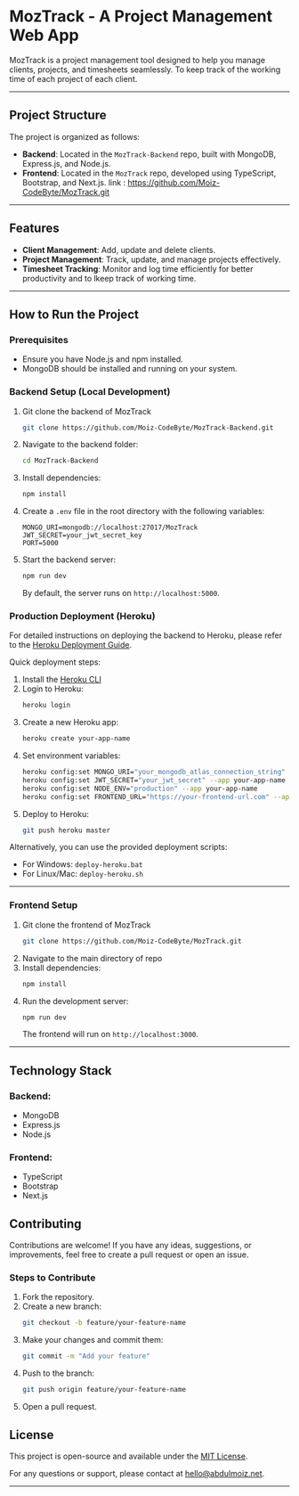 # MozTrack - A Project Management Web App

MozTrack is a project management tool designed to help you manage clients, projects, and timesheets seamlessly. To keep track of the working time of each project of each client.

---

## Project Structure
The project is organized as follows:
- **Backend**: Located in the `MozTrack-Backend` repo, built with MongoDB, Express.js, and Node.js. 
- **Frontend**: Located in the `MozTrack` repo, developed using TypeScript, Bootstrap, and Next.js.
     link : https://github.com/Moiz-CodeByte/MozTrack.git

---

## Features
- **Client Management**: Add, update and delete clients.
- **Project Management**: Track, update, and manage projects effectively.
- **Timesheet Tracking**: Monitor and log time efficiently for better productivity and to lkeep track of working time.

---

## How to Run the Project

### Prerequisites
- Ensure you have Node.js and npm installed.
- MongoDB should be installed and running on your system.

### Backend Setup (Local Development)
1. Git clone the backend of MozTrack
   ```bash
   git clone https://github.com/Moiz-CodeByte/MozTrack-Backend.git
   ```
2. Navigate to the backend folder:
   
   ```bash
   cd MozTrack-Backend
   ```
3. Install dependencies:
   ```bash
   npm install
   ```
4. Create a `.env` file in the root directory with the following variables:
   ```
   MONGO_URI=mongodb://localhost:27017/MozTrack
   JWT_SECRET=your_jwt_secret_key
   PORT=5000
   ```
5. Start the backend server:
   ```bash
   npm run dev
   ```
   By default, the server runs on `http://localhost:5000`.

### Production Deployment (Heroku)

For detailed instructions on deploying the backend to Heroku, please refer to the [Heroku Deployment Guide](./HEROKU_DEPLOYMENT.md).

Quick deployment steps:

1. Install the [Heroku CLI](https://devcenter.heroku.com/articles/heroku-cli)
2. Login to Heroku:
   ```bash
   heroku login
   ```
3. Create a new Heroku app:
   ```bash
   heroku create your-app-name
   ```
4. Set environment variables:
   ```bash
   heroku config:set MONGO_URI="your_mongodb_atlas_connection_string" --app your-app-name
   heroku config:set JWT_SECRET="your_jwt_secret" --app your-app-name
   heroku config:set NODE_ENV="production" --app your-app-name
   heroku config:set FRONTEND_URL="https://your-frontend-url.com" --app your-app-name
   ```
5. Deploy to Heroku:
   ```bash
   git push heroku master
   ```

Alternatively, you can use the provided deployment scripts:
- For Windows: `deploy-heroku.bat`
- For Linux/Mac: `deploy-heroku.sh`

---

### Frontend Setup
1. Git clone the frontend of MozTrack
   ```bash
   git clone https://github.com/Moiz-CodeByte/MozTrack.git
   ```   
2. Navigate to the main directory of repo
3. Install dependencies:
   ```bash
   npm install
   ```
4. Run the development server:
   ```bash
   npm run dev
   ```
   The frontend will run on `http://localhost:3000`.

---

## Technology Stack
### Backend:
- MongoDB
- Express.js
- Node.js

### Frontend:
- TypeScript
- Bootstrap
- Next.js

## Contributing
Contributions are welcome! If you have any ideas, suggestions, or improvements, feel free to create a pull request or open an issue.

### Steps to Contribute
1. Fork the repository.
2. Create a new branch:
   ```bash
   git checkout -b feature/your-feature-name
   ```
3. Make your changes and commit them:
   ```bash
   git commit -m "Add your feature"
   ```
4. Push to the branch:
   ```bash
   git push origin feature/your-feature-name
   ```
5. Open a pull request.

## License
This project is open-source and available under the [MIT License](LICENSE).


For any questions or support, please contact at [hello@abdulmoiz.net](mailto:hello@abdulmoiz.net).

---


